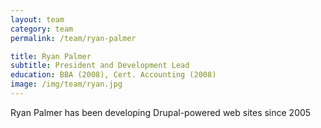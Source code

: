 ```yaml
---
layout: team
category: team
permalink: /team/ryan-palmer

title: Ryan Palmer
subtitle: President and Development Lead
education: BBA (2008), Cert. Accounting (2008)
image: /img/team/ryan.jpg
---
```

Ryan Palmer has been developing Drupal-powered web sites since 2005